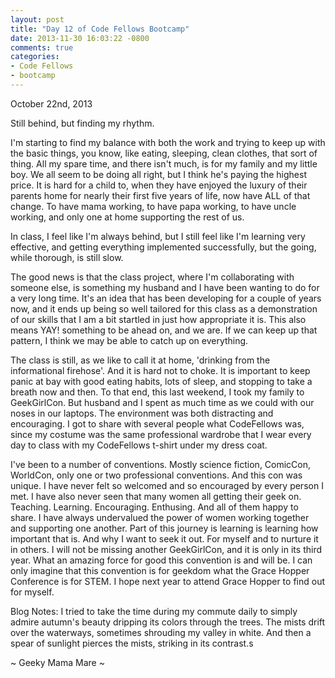 ```yaml
---
layout: post
title: "Day 12 of Code Fellows Bootcamp"
date: 2013-11-30 16:03:22 -0800
comments: true
categories:
- Code Fellows
- bootcamp
---
```

October 22nd, 2013

Still behind, but finding my rhythm.

I'm starting to find my balance with both the work and trying to keep up
with the basic things, you know, like eating, sleeping, clean clothes, that sort of thing. All my spare time, and there isn't much, is for my family and my little boy. We all seem to be doing all right, but I think he's paying the highest price. It is hard for a child to, when they have enjoyed the luxury of their parents home for nearly their first five years of life, now have ALL of that change. To have mama working, to have papa working, to have uncle working, and only one at home supporting the rest of us.

In class, I feel like I'm always behind, but I still feel like I'm learning very effective, and getting everything implemented successfully, but the going, while thorough, is still slow.

The good news is that the class project, where I'm collaborating with
someone else, is something my husband and I have been wanting to do for a
very long time.  It's an idea that has been developing for a couple of years now, and it ends up being so well tailored for this class as a demonstration of our skills that I am a bit startled in just how appropriate it is. This also means YAY! something to be ahead on, and we are. If we can keep up that pattern, I think we may be able to catch up on everything.

The class is still, as we like to call it at home, 'drinking from the
informational firehose'. And it is hard not to choke. It is important to keep panic at bay with good eating habits, lots of sleep, and stopping to take a breath now and then.  To that end, this last weekend, I took my family to GeekGirlCon. But husband and I spent as much time as we could with our noses in our laptops. The environment was both distracting and encouraging. I got to share with several people what CodeFellows was, since my costume was the same professional wardrobe that I wear every day to class with my CodeFellows t-shirt under my dress coat.

I've been to a number of conventions. Mostly science fiction, ComicCon,
WorldCon, only one or two professional conventions.  And this con was
unique. I have never felt so welcomed and so encouraged by every person I
met. I have also never seen that many women all getting their geek on.
Teaching.  Learning.  Encouraging.  Enthusing.  And all of them happy to
share. I have always undervalued the power of women working together and
supporting one another. Part of this journey is learning is learning how
important that is. And why I want to seek it out.  For myself and to nurture it in others. I will not be missing another GeekGirlCon, and it is only in its third year.  What an amazing force for good this convention is and will be. I can only imagine that this convention is for geekdom what the Grace Hopper Conference is for STEM.  I hope next year to attend Grace Hopper to find out for myself.

Blog Notes: I tried to take the time during my commute daily to simply admire autumn's beauty dripping its colors through the trees. The mists drift over the waterways, sometimes shrouding my valley in white. And then a spear of sunlight pierces the mists, striking in its contrast.s

~ Geeky Mama Mare ~

